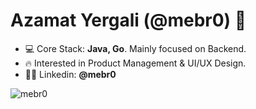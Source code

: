<h1 align="left">Azamat Yergali (@mebr0) 👋</h1>

- 💻 Core Stack: **Java, Go**. Mainly focused on Backend.
- 🔥 Interested in Product Management & UI/UX Design.
- 👨‍💻 Linkedin: **@mebr0**

<p>&nbsp;<img align="left" src="https://github-readme-stats.vercel.app/api?username=mebr0&show_icons=true&hide_title=true" alt="mebr0" /></p>


